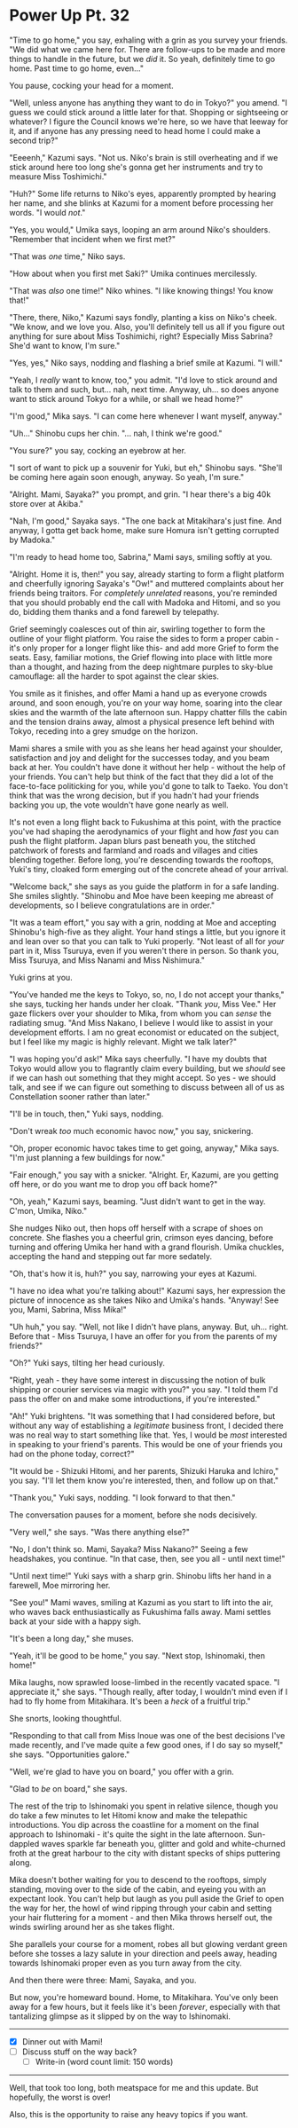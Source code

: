 # Power Up Pt. 32

"Time to go home," you say, exhaling with a grin as you survey your friends. "We did what we came here for. There are follow-ups to be made and more things to handle in the future, but we *did* it. So yeah, definitely time to go home. Past time to go home, even..."

You pause, cocking your head for a moment.

"Well, unless anyone has anything they want to do in Tokyo?" you amend. "I guess we could stick around a little later for that. Shopping or sightseeing or whatever? I figure the Council knows we're here, so we have that leeway for it, and if anyone has any pressing need to head home I could make a second trip?"

"Eeeenh," Kazumi says. "Not us. Niko's brain is still overheating and if we stick around here too long she's gonna get her instruments and try to measure Miss Toshimichi."

"Huh?" Some life returns to Niko's eyes, apparently prompted by hearing her name, and she blinks at Kazumi for a moment before processing her words. "I would *not*."

"Yes, you would," Umika says, looping an arm around Niko's shoulders. "Remember that incident when we first met?"

"That was *one* time," Niko says.

"How about when you first met Saki?" Umika continues mercilessly.

"That was *also* one time!" Niko whines. "I like knowing things! You know that!"

"There, there, Niko," Kazumi says fondly, planting a kiss on Niko's cheek. "We know, and we love you. Also, you'll definitely tell us all if you figure out anything for sure about Miss Toshimichi, right? Especially Miss Sabrina? She'd want to know, I'm sure."

"Yes, yes," Niko says, nodding and flashing a brief smile at Kazumi. "I will."

"Yeah, I *really* want to know, too," you admit. "I'd love to stick around and talk to them and such, but... nah, next time. Anyway, uh... so does anyone want to stick around Tokyo for a while, or shall we head home?"

"I'm good," Mika says. "I can come here whenever I want myself, anyway."

"Uh..." Shinobu cups her chin. "... nah, I think we're good."

"You sure?" you say, cocking an eyebrow at her.

"I sort of want to pick up a souvenir for Yuki, but eh," Shinobu says. "She'll be coming here again soon enough, anyway. So yeah, I'm sure."

"Alright. Mami, Sayaka?" you prompt, and grin. "I hear there's a big 40k store over at Akiba."

"Nah, I'm good," Sayaka says. "The one back at Mitakihara's just fine. And anyway, I gotta get back home, make sure Homura isn't getting corrupted by Madoka."

"I'm ready to head home too, Sabrina," Mami says, smiling softly at you.

"Alright. Home it is, then!" you say, already starting to form a flight platform and cheerfully ignoring Sayaka's "Ow!" and muttered complaints about her friends being traitors. For *completely unrelated* reasons, you're reminded that you should probably end the call with Madoka and Hitomi, and so you do, bidding them thanks and a fond farewell by telepathy.

Grief seemingly coalesces out of thin air, swirling together to form the outline of your flight platform. You raise the sides to form a proper cabin -it's only proper for a longer flight like this- and add more Grief to form the seats. Easy, familiar motions, the Grief flowing into place with little more than a thought, and hazing from the deep nightmare purples to sky-blue camouflage: all the harder to spot against the clear skies.

You smile as it finishes, and offer Mami a hand up as everyone crowds around, and soon enough, you're on your way home, soaring into the clear skies and the warmth of the late afternoon sun. Happy chatter fills the cabin and the tension drains away, almost a physical presence left behind with Tokyo, receding into a grey smudge on the horizon.

Mami shares a smile with you as she leans her head against your shoulder, satisfaction and joy and delight for the successes today, and you beam back at her. You couldn't have done it without her help - without the help of your friends. You can't help but think of the fact that they did a lot of the face-to-face politicking for you, while you'd gone to talk to Taeko. You don't think that was the wrong decision, but if you hadn't had your friends backing you up, the vote wouldn't have gone nearly as well.

It's not even a long flight back to Fukushima at this point, with the practice you've had shaping the aerodynamics of your flight and how *fast* you can push the flight platform. Japan blurs past beneath you, the stitched patchwork of forests and farmland and roads and villages and cities blending together. Before long, you're descending towards the rooftops, Yuki's tiny, cloaked form emerging out of the concrete ahead of your arrival.

"Welcome back," she says as you guide the platform in for a safe landing. She smiles slightly. "Shinobu and Moe have been keeping me abreast of developments, so I believe congratulations are in order."

"It was a team effort," you say with a grin, nodding at Moe and accepting Shinobu's high-five as they alight. Your hand stings a little, but you ignore it and lean over so that you can talk to Yuki properly. "Not least of all for *your* part in it, Miss Tsuruya, even if you weren't there in person. So thank you, Miss Tsuruya, and Miss Nanami and Miss Nishimura."

Yuki grins at you.

"You've handed me the keys to Tokyo, so, no, I do not accept your thanks," she says, tucking her hands under her cloak. "Thank *you*, Miss Vee." Her gaze flickers over your shoulder to Mika, from whom you can *sense* the radiating smug. "And Miss Nakano, I believe I would like to assist in your development efforts. I am no great economist or educated on the subject, but I feel like my magic is highly relevant. Might we talk later?"

"I was hoping you'd ask!" Mika says cheerfully. "I have my doubts that Tokyo would allow you to flagrantly claim every building, but we *should* see if we can hash out something that they might accept. So yes - we should talk, and see if we can figure out something to discuss between all of us as Constellation sooner rather than later."

"I'll be in touch, then," Yuki says, nodding.

"Don't wreak *too* much economic havoc now," you say, snickering.

"Oh, proper economic havoc takes time to get going, anyway," Mika says. "I'm just planning a few buildings for now."

"Fair enough," you say with a snicker. "Alright. Er, Kazumi, are you getting off here, or do you want me to drop you off back home?"

"Oh, yeah," Kazumi says, beaming. "Just didn't want to get in the way. C'mon, Umika, Niko."

She nudges Niko out, then hops off herself with a scrape of shoes on concrete. She flashes you a cheerful grin, crimson eyes dancing, before turning and offering Umika her hand with a grand flourish. Umika chuckles, accepting the hand and stepping out far more sedately.

"Oh, that's how it is, huh?" you say, narrowing your eyes at Kazumi.

"I have no idea what you're talking about!" Kazumi says, her expression the picture of innocence as she takes Niko and Umika's hands. "Anyway! See you, Mami, Sabrina, Miss Mika!"

"Uh huh," you say. "Well, not like I didn't have plans, anyway. But, uh... right. Before that - Miss Tsuruya, I have an offer for you from the parents of my friends?"

"Oh?" Yuki says, tilting her head curiously.

"Right, yeah - they have some interest in discussing the notion of bulk shipping or courier services via magic with you?" you say. "I told them I'd pass the offer on and make some introductions, if you're interested."

"Ah!" Yuki brightens. "It was something that I had considered before, but without any way of establishing a *legitimate* business front, I decided there was no real way to start something like that. Yes, I would be *most* interested in speaking to your friend's parents. This would be one of your friends you had on the phone today, correct?"

"It would be - Shizuki Hitomi, and her parents, Shizuki Haruka and Ichiro," you say. "I'll let them know you're interested, then, and follow up on that."

"Thank you," Yuki says, nodding. "I look forward to that then."

The conversation pauses for a moment, before she nods decisively.

"Very well," she says. "Was there anything else?"

"No, I don't think so. Mami, Sayaka? Miss Nakano?" Seeing a few headshakes, you continue. "In that case, then, see you all - until next time!"

"Until next time!" Yuki says with a sharp grin. Shinobu lifts her hand in a farewell, Moe mirroring her.

"See you!" Mami waves, smiling at Kazumi as you start to lift into the air, who waves back enthusiastically as Fukushima falls away. Mami settles back at your side with a happy sigh.

"It's been a long day," she muses.

"Yeah, it'll be good to be home," you say. "Next stop, Ishinomaki, then home!"

Mika laughs, now sprawled loose-limbed in the recently vacated space. "I appreciate it," she says. "Though really, after today, I wouldn't mind even if I had to fly home from Mitakihara. It's been a *heck* of a fruitful trip."

She snorts, looking thoughtful.

"Responding to that call from Miss Inoue was one of the best decisions I've made recently, and I've made quite a few good ones, if I do say so myself," she says. "Opportunities galore."

"Well, we're glad to have you on board," you offer with a grin.

"Glad to *be* on board," she says.

The rest of the trip to Ishinomaki you spent in relative silence, though you do take a few minutes to let Hitomi know and make the telepathic introductions. You dip across the coastline for a moment on the final approach to Ishinomaki - it's quite the sight in the late afternoon. Sun-dappled waves sparkle far beneath you, glitter and gold and white-churned froth at the great harbour to the city with distant specks of ships puttering along.

Mika doesn't bother waiting for you to descend to the rooftops, simply standing, moving over to the side of the cabin, and eyeing you with an expectant look. You can't help but laugh as you pull aside the Grief to open the way for her, the howl of wind ripping through your cabin and setting your hair fluttering for a moment - and then Mika throws herself out, the winds swirling around her as she takes flight.

She parallels your course for a moment, robes all but glowing verdant green before she tosses a lazy salute in your direction and peels away, heading towards Ishinomaki proper even as you turn away from the city.

And then there were three: Mami, Sayaka, and you.

But now, you're homeward bound. Home, to Mitakihara. You've only been away for a few hours, but it feels like it's been *forever*, especially with that tantalizing glimpse as it slipped by on the way to Ishinomaki.

---

- [x] Dinner out with Mami!
- [ ] Discuss stuff on the way back?
  - [ ] Write-in (word count limit: 150 words)

---

Well, that took too long, both meatspace for me and this update. But hopefully, the worst is over!

Also, this is the opportunity to raise any heavy topics if you want.
